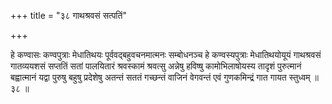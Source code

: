 +++
title = "३८ गाथश्रवसं सत्पतिं"

+++

हे कण्वासः कण्वपुत्राः मेधातिथयः पूर्ववद्बहुवचनमात्मनः सम्बोधनञ्च हे कण्वस्यपुत्राः मेधातिथयोयूयं गाथश्रवसं गातव्ययशसं सप्ततिं सतां पालयितारं श्रवस्कामं श्रवत्सु अन्नेषु हविष्षु कामोभिलाषोयस्य तादृशं पुरुत्मानं बह्वात्मानं यद्वा पुरुषु बहुषु प्रदेशेषु अतन्तं सततं गच्छन्तं वाजिनं वेगवन्तं एवं गुणकमिन्द्रं गात गायत स्तुध्वम् ॥ ३८ ॥